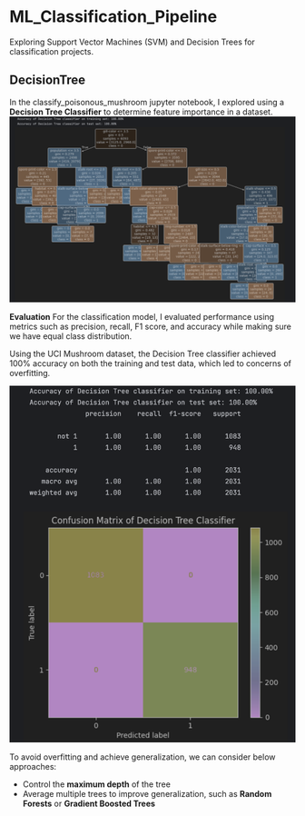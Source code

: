 # ML_Classification_Pipeline
Exploring Support Vector Machines (SVM) and Decision Trees for classification projects. 

## DecisionTree 
In the classify_poisonous_mushroom jupyter notebook, I explored using a **Decision Tree Classifier** to determine feature importance in a dataset. 
![Decision Tree Visualization](doc/decisiontree.png)

**Evaluation**
For the classification model, I evaluated performance using metrics such as precision, recall, F1 score, and accuracy while making sure we have equal class distribution. 

Using the UCI Mushroom dataset, the Decision Tree classifier achieved 100% accuracy on both the training and test data, which led to concerns of overfitting. 

![Decision Tree Evaluation](doc/evaluation_decisiontree.png)

To avoid overfitting and achieve generalization, we can consider below approaches: 

- Control the **maximum depth** of the tree
- Average multiple trees to improve generalization, such as **Random Forests** or **Gradient Boosted Trees** 

